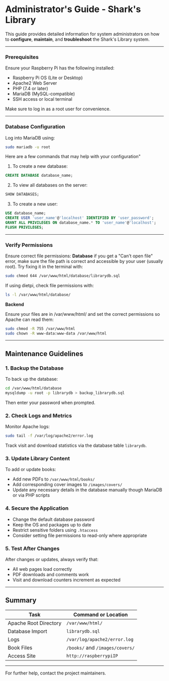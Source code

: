 # Administrator's Guide - Shark's Library

This guide provides detailed information for system administrators on how to **configure**, **maintain**, and **troubleshoot** the Shark's Library system.

---
### Prerequisites

Ensure your Raspberry Pi has the following installed:
- Raspberry Pi OS (Lite or Desktop)
- Apache2 Web Server
- PHP (7.4 or later)
- MariaDB (MySQL-compatible)
- SSH access or local terminal

Make sure to log in as a root user for convenience.

---

### Database Configuration

Log into MariaDB using:
```bash
sudo mariadb -u root
```

Here are a few commands that may help with your configuration"
1. To create a new database:
```sql
CREATE DATABASE database_name;
```

2. To view all databases on the server:
```sql
SHOW DATABASES;
```

3. To create a new user:
```sql
USE database_name;
CREATE USER 'user_name'@'localhost' IDENTIFIED BY 'user_password';
GRANT ALL PRIVILEGES ON database_name.* TO 'user_name'@'localhost';
FLUSH PRIVILEGES;
```

---

### Verify Permissions

Ensure correct file permissions:
**Database**
if you get a "Can't open file" error, make sure the file path is correct and accessible by your user (usually root).
Try fixing it in the terminal with:
```sh
sudo chmod 644 /var/www/html/database/librarydb.sql
```

If using dietpi, check file permissions with:
```sh
ls -l /var/www/html/database/
```

**Backend**

Ensure your files are in /var/www/html/ and set the correct permissions so Apache can read them:
```sh
sudo chmod -R 755 /var/www/html
sudo chown -R www-data:www-data /var/www/html
```

---

## Maintenance Guidelines

### 1. Backup the Database

To back up the database:
```bash
cd /var/www/html/database
mysqldump -u root -p librarydb > backup_librarydb.sql
```
Then enter your password when prompted.

### 2. Check Logs and Metrics

Monitor Apache logs:

```bash
sudo tail -f /var/log/apache2/error.log
```

Track visit and download statistics via the database table `librarydb`.

### 3. Update Library Content

To add or update books:

- Add new PDFs to `/var/www/html/books/`
- Add corresponding cover images to `/images/covers/`
- Update any necessary details in the database manually though MariaDB or via PHP scripts

### 4. Secure the Application

- Change the default database password
- Keep the OS and packages up to date
- Restrict sensitive folders using `.htaccess`
- Consider setting file permissions to read-only where appropriate

### 5. Test After Changes

After changes or updates, always verify that:

- All web pages load correctly
- PDF downloads and comments work
- Visit and download counters increment as expected

---

## Summary

| Task | Command or Location |
|------|----------------------|
| Apache Root Directory| `/var/www/html/` |
| Database Import | `librarydb.sql` |
| Logs | `/var/log/apache2/error.log` |
| Book Files | `/books/` and `/images/covers/` |
| Access Site | `http://raspberrypiIP` |

---

For further help, contact the project maintainers.

